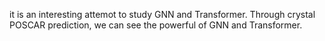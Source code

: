 it is an interesting attemot to study GNN and Transformer. Through crystal POSCAR prediction, we can see the powerful of GNN and Transformer.
